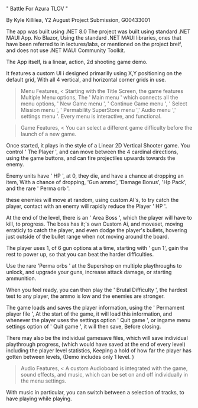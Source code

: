 " Battle For Azura TLOV " 

By Kyle Killilea, 
Y2 August Project Submission,
G00433001

The app was built using .NET 8.0
The project was built using standard .NET MAUI App. No Blazor,
Using the standard .NET MAUI libraries, ones that have been referred to in lectures/labs,
or mentioned on the project breif, and does not use .NET MAUI Community Toolkit.

The App itself, is a linear, action, 2d shooting game demo.

It features a custom UI i designed primarilly using X,Y positioning on the default grid, 
With all 4 vertical, and horizontal corner grids in use.

> Menu Features, <
Starting with the Title Screen, the game features Multiple Menu options, 
The ' Main menu ' which connects all the menu options, ' New Game menu ', ' Continue Game menu ', 
' Select Mission menu ', ' Permability SuperStore menu ',' Audio menu ',' settings menu '.
Every menu is interactive, and functional.


> Game Features, <
You can select a different game difficulty before the launch of a new game.

Once started, it plays in the style of a Linear 2D Vertical Shooter game.
You control ' The Player ', and can move between the 4 cardinal directions,
using the game buttons, and can fire projectiles upwards towards the enemy.

Enemy units have ' HP ', at 0, they die, and have a chance at dropping an item,
With a chance of dropping, 'Gun ammo', 'Damage Bonus', 'Hp Pack', and the rare ' Perma orb '.

these enemies will move at random, using custom AI's, to try catch the player,
contact with an enemy will rapidly reduce the Player ' HP '.

At the end of the level, there is an ' Area Boss ', which the player will have to kill,
to progress. The boss has it;'s own Custom Ai, and moveset, moving erraticly to catch the
player, and even dodge the player's bullets, hovering just outside of the bullet range when
not moving around the board.

The player uses 1, of 6 gun options at a time, starting with ' gun 1', 
gain the rest to power up, so that you can beat the harder difficulties.

Use the rare 'Perma orbs ' at the Supershop on multiple playthroughs to unlock, and 
upgrade your guns, increase attack damage, or starting ammunition.

When you feel ready, you can then play the ' Brutal Difficulty ', the hardest
test to any player, the ammo is low and the enemies are stronger.

The game loads and saves the player information, using the ' Permament player file ',
At the start of the game, it will load this information, and whenever the player uses the settings
option ' Quit game ', or ingame menu settings option of ' Quit game ', it will then save,
Before closing.

There may also be the individual gamesave files, which will save individual playthrough progress, 
(which would have saved at the end of every level) including the player level statistics,
Keeping a hold of how far the player has gotten between levels, 
(Demo includes only 1 level. )

> Audio Features, <
A custom Audioboard is integrated with the game, sound effects, and music,
which can be set on and off individually in the menu settings.

With music in particular, you can switch between a selection of tracks,
to have playing while playing.
